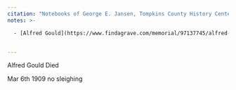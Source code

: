 ```yaml
---
citation: "Notebooks of George E. Jansen, Tompkins County History Center, Ithaca NY."
notes: >-

  - [Alfred Gould](https://www.findagrave.com/memorial/97137745/alfred-gould) (1831 to 1909). 


---
```

Alfred Gould Died

Mar 6th 1909 no sleighing
